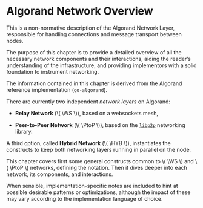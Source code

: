 $$
\newcommand \WS {\mathrm{WS}}
\newcommand \PtoP {\mathrm{P2P}}
\newcommand \HYB {\mathrm{HYB}}
$$

# Algorand Network Overview

This is a non-normative description of the Algorand Network Layer, responsible for
handling connections and message transport between nodes.

The purpose of this chapter is to provide a detailed overview of all the necessary
network components and their interactions, aiding the reader’s understanding of the
infrastructure, and providing implementors with a solid foundation to instrument networking.

The information contained in this chapter is derived from the Algorand reference
implementation (`go-algorand`).

There are currently two independent _network layers_ on Algorand:

- **Relay Network** (\\( \WS \\)), based on a websockets mesh,

- **Peer-to-Peer Network** (\\( \PtoP \\)), based on the [`libp2p`](https://libp2p.io/)
networking library.

A third option, called **Hybrid Network** (\\( \HYB \\)), instantiates the constructs
to keep both networking layers running in parallel on the node.

This chapter covers first some general constructs common to \\( \WS \\) and \\( \PtoP \\)
networks, defining the notation. Then it dives deeper into each network, its components,
and interactions.

When sensible, implementation-specific notes are included to hint at possible desirable
patterns or optimizations, although the impact of these may vary according to the
implementation language of choice.
